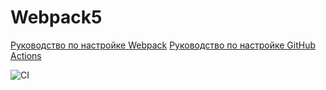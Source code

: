 # Webpack5

[Руководство по настройке Webpack](https://webpack.js.org/guides/)
[Руководство по настройке GitHub Actions](https://docs.github.com/en/actions/quickstart)

![CI](https://github.com/ISeliukov/https://github.com/ISeliukov/ahj-env/tree/master/env/actions/workflows/web.yml/badge.svg)